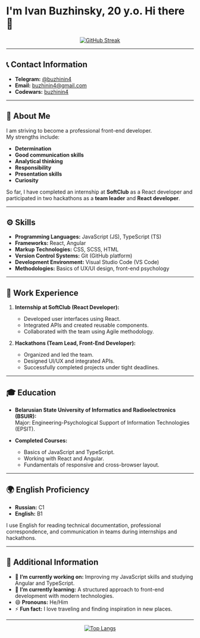 # I'm Ivan Buzhinsky, 20 y.o. Hi there 👋

<p align="center">
  <a href="https://git.io/streak-stats">
    <img src="http://github-readme-streak-stats.herokuapp.com?user=buzhinin4&theme=dark&background=000000" alt="GitHub Streak">
  </a>
</p>

---

## 📞 Contact Information

- **Telegram:** [@buzhinin4](https://t.me/buzhinin4)
- **Email:** buzhinin4@gmail.com
- **Codewars:** [buzhinin4](https://www.codewars.com/users/buzhinin4)

---

## 📝 About Me

I am striving to become a professional front-end developer.  
My strengths include:

- **Determination**
- **Good communication skills**
- **Analytical thinking**
- **Responsibility**
- **Presentation skills**
- **Curiosity**

So far, I have completed an internship at **SoftClub** as a React developer and participated in two hackathons as a **team leader** and **React developer**.

---

## ⚙️ Skills

- **Programming Languages:** JavaScript (JS), TypeScript (TS)
- **Frameworks:** React, Angular
- **Markup Technologies:** CSS, SCSS, HTML
- **Version Control Systems:** Git (GitHub platform)
- **Development Environment:** Visual Studio Code (VS Code)
- **Methodologies:** Basics of UX/UI design, front-end psychology

---

## 🏅 Work Experience

1. **Internship at SoftClub (React Developer):**

   - Developed user interfaces using React.
   - Integrated APIs and created reusable components.
   - Collaborated with the team using Agile methodology.

2. **Hackathons (Team Lead, Front-End Developer):**
   - Organized and led the team.
   - Designed UI/UX and integrated APIs.
   - Successfully completed projects under tight deadlines.

---

## 🎓 Education

- **Belarusian State University of Informatics and Radioelectronics (BSUIR):**  
  Major: Engineering-Psychological Support of Information Technologies (EPSIT).

- **Completed Courses:**
  - Basics of JavaScript and TypeScript.
  - Working with React and Angular.
  - Fundamentals of responsive and cross-browser layout.

---

## 🌍 English Proficiency

- **Russian:** C1
- **English:** B1

I use English for reading technical documentation, professional correspondence, and communication in teams during internships and hackathons.

---

## 🚀 Additional Information

- 🔭 **I’m currently working on:** Improving my JavaScript skills and studying Angular and TypeScript.
- 🌱 **I’m currently learning:** A structured approach to front-end development with modern technologies.
- 😄 **Pronouns:** He/Him
- ⚡ **Fun fact:** I love traveling and finding inspiration in new places.

---

<p align="center">
  <a href="https://github.com/anuraghazra/github-readme-stats">
    <img src="https://github-readme-stats.vercel.app/api/top-langs/?username=buzhinin4&layout=compact&theme=vision-friendly-dark" alt="Top Langs">
  </a>
</p>
